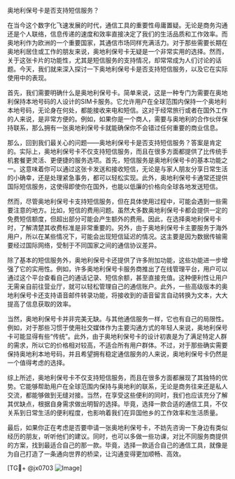 奥地利保号卡是否支持短信服务？

在当今这个数字化飞速发展的时代，通信工具的重要性毋庸置疑。无论是商务沟通还是个人联络，信息传递的速度和效率直接决定了我们的生活品质和工作效率。而奥地利作为欧洲的一个重要国家，其通信市场同样充满活力。对于那些需要长期在奥地利居住或工作的朋友来说，奥地利保号卡无疑是一个非常实用的选择。然而，关于这张卡片的功能性，尤其是短信服务的支持情况，却常常成为人们讨论的话题。今天，我们就来深入探讨一下奥地利保号卡是否支持短信服务，以及它在实际使用中的表现。

首先，我们需要明确什么是奥地利保号卡。简单来说，这是一种专门为需要在奥地利保持本地号码的人设计的SIM卡服务。它允许用户在全球范围内保持一个奥地利本地号码，无论身在何处，都能接收来电和短信。这对于经常旅行或者在国外工作的人来说，是非常方便的。例如，如果你是一个商人，需要与奥地利的合作伙伴保持联系，那么拥有一张奥地利保号卡就能确保你不会错过任何重要的商业信息。

那么，回到我们最关心的问题——奥地利保号卡是否支持短信服务？答案是肯定的。实际上，奥地利保号卡不仅支持短信服务，而且在很多方面都提供了比传统手机套餐更灵活、更便捷的服务选项。首先，短信服务是奥地利保号卡的基本功能之一。这意味着你可以通过这张卡发送和接收短信，无论是与家人朋友分享日常生活的小确幸，还是处理紧急事务，都可以轻松实现。此外，奥地利保号卡通常还提供国际短信服务，这使得即使你在国外，也能以低廉的价格向全球各地发送短信。

然而，尽管奥地利保号卡支持短信服务，但在具体使用过程中，可能会遇到一些需要注意的地方。比如，短信的费用问题。虽然大多数奥地利保号卡都会提供一定的免费短信额度，但超出部分可能会产生额外的费用。因此，在选择奥地利保号卡时，了解清楚其收费标准是非常重要的。另外，由于奥地利保号卡主要服务于海外用户，所以在某些情况下，可能会出现短信延迟的情况。这主要是因为数据传输需要经过国际网络，受制于不同国家之间的通信协议差异。

除了基本的短信服务外，奥地利保号卡还提供了许多附加功能，这些功能进一步增强了它的实用性。例如，许多奥地利保号卡服务商推出了在线管理平台，用户可以通过这个平台查看自己的通话记录、短信余额，甚至直接充值。这种便利性让用户无需亲自前往营业厅，就可以轻松管理自己的通信账户。此外，一些高级版本的奥地利保号卡还支持语音邮件转录功能，将接收到的语音留言自动转换为文本，大大提高了信息获取的效率。

当然，奥地利保号卡并非完美无缺。与其他通信服务一样，它也有自己的局限性。例如，对于那些习惯于使用社交媒体作为主要沟通方式的年轻人来说，奥地利保号卡可能显得有些“传统”。此外，由于奥地利保号卡的设计初衷是为了满足特定人群的需求，所以它的价格相对较高，不适合所有用户群体。不过，对于那些确实需要保持奥地利本地号码，并且希望拥有稳定通信服务的人来说，奥地利保号卡仍然是一个值得考虑的选择。

综上所述，奥地利保号卡不仅支持短信服务，而且在很多方面都展现了其独特的优势。它能够帮助用户在全球范围内保持与奥地利的联系，无论是商务往来还是私人交流，都能够做到无缝对接。当然，在享受这些便利的同时，我们也应该充分了解其优缺点，根据自身需求做出明智的选择。毕竟，选择一款合适的通信工具，不仅关系到日常生活的便利程度，也影响着我们在异国他乡的工作效率和生活质量。

最后，如果你正在考虑是否要申请一张奥地利保号卡，不妨先咨询一下身边有类似经历的朋友，听听他们的建议。同时，也可以多做一些功课，对比不同服务商提供的方案，找到最适合自己的那一款。毕竟，选择一款适合自己的通信工具，就像是为自己打造了一条通向世界的桥梁，让沟通变得更加顺畅、高效。

[TG💪+ @jx0703 ![Image](https://github.com/user-attachments/assets/dbca1d08-cadb-493c-b0ec-ad6f7a83f270)]